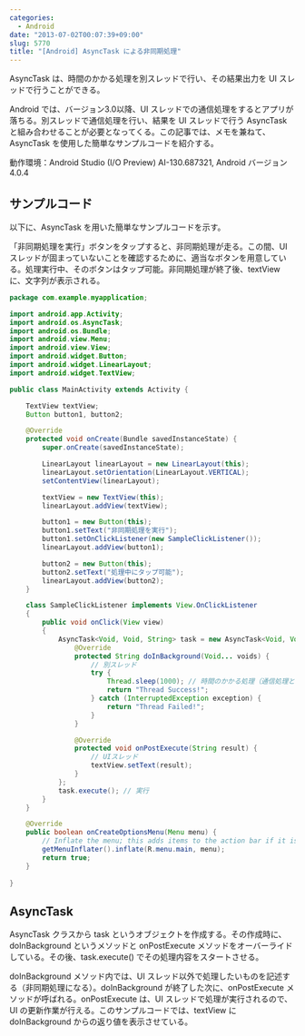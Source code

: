 ```yaml
---
categories:
  - Android
date: "2013-07-02T00:07:39+09:00"
slug: 5770
title: "[Android] AsyncTask による非同期処理"
---
```


AsyncTask は、時間のかかる処理を別スレッドで行い、その結果出力を UI スレッドで行うことができる。

Android では、バージョン3.0以降、UI スレッドでの通信処理をするとアプリが落ちる。別スレッドで通信処理を行い、結果を UI スレッドで行う AsyncTask と組み合わせることが必要となってくる。この記事では、メモを兼ねて、AsyncTask を使用した簡単なサンプルコードを紹介する。

動作環境：Android Studio (I/O Preview) AI-130.687321, Android バージョン 4.0.4

## サンプルコード

以下に、AsyncTask を用いた簡単なサンプルコードを示す。

「非同期処理を実行」ボタンをタップすると、非同期処理が走る。この間、UI スレッドが固まっていないことを確認するために、適当なボタンを用意している。処理実行中、そのボタンはタップ可能。非同期処理が終了後、textView に、文字列が表示される。

```java
package com.example.myapplication;

import android.app.Activity;
import android.os.AsyncTask;
import android.os.Bundle;
import android.view.Menu;
import android.view.View;
import android.widget.Button;
import android.widget.LinearLayout;
import android.widget.TextView;

public class MainActivity extends Activity {

    TextView textView;
    Button button1, button2;

    @Override
    protected void onCreate(Bundle savedInstanceState) {
        super.onCreate(savedInstanceState);

        LinearLayout linearLayout = new LinearLayout(this);
        linearLayout.setOrientation(LinearLayout.VERTICAL);
        setContentView(linearLayout);

        textView = new TextView(this);
        linearLayout.addView(textView);

        button1 = new Button(this);
        button1.setText("非同期処理を実行");
        button1.setOnClickListener(new SampleClickListener());
        linearLayout.addView(button1);

        button2 = new Button(this);
        button2.setText("処理中にタップ可能");
        linearLayout.addView(button2);
    }

    class SampleClickListener implements View.OnClickListener
    {
        public void onClick(View view)
        {
            AsyncTask<Void, Void, String> task = new AsyncTask<Void, Void, String>() {
                @Override
                protected String doInBackground(Void... voids) {
                    // 別スレッド
                    try {
                        Thread.sleep(1000);	// 時間のかかる処理（通信処理とか）
                        return "Thread Success!";
                    } catch (InterruptedException exception) {
                        return "Thread Failed!";
                    }
                }

                @Override
                protected void onPostExecute(String result) {
                    // UIスレッド
                    textView.setText(result);
                }
            };
            task.execute(); // 実行
        }
    }

    @Override
    public boolean onCreateOptionsMenu(Menu menu) {
        // Inflate the menu; this adds items to the action bar if it is present.
        getMenuInflater().inflate(R.menu.main, menu);
        return true;
    }
    
}
```

## AsyncTask

AsyncTask クラスから task というオブジェクトを作成する。その作成時に、doInBackground というメソッドと onPostExecute メソッドをオーバーライドしている。その後、task.execute() でその処理内容をスタートさせる。

doInBackground メソッド内では、UI スレッド以外で処理したいものを記述する（非同期処理になる）。doInBackground が終了した次に、onPostExecute メソッドが呼ばれる。onPostExecute は、UI スレッドで処理が実行されるので、UI の更新作業が行える。このサンプルコードでは、textView に doInBackground からの返り値を表示させている。
